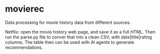 # movierec

Data processing for movie history data from different sources.


Netflix: open the movie history web page, and save it as a full HTML. Then run the parse.py file to conver that into a clean CSV, with date|title|rating columns. The table then can be used with AI agents to generate recommendations.
